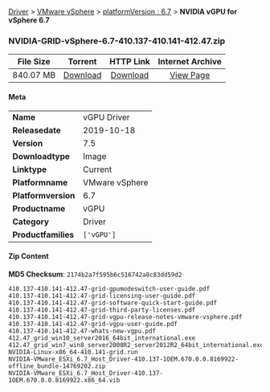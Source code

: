
[Driver](/README.md)  >  [VMware vSphere](/index/Driver/VMware_vSphere.md)  >  [platformVersion : 6.7](/index/Driver/VMware_vSphere/6.7.md)  >  **NVIDIA vGPU for vSphere 6.7**


### NVIDIA-GRID-vSphere-6.7-410.137-410.141-412.47.zip

| **File Size** | **Torrent**  | **HTTP Link** | **Internet Archive** |
|:-------------:|:------------:|:-------------:|:--------------------:|
| 840.07 MB |  [Download](https://archive.org/download/nvgpu_NVIDIA-GRID-vSphere-6.7-410.137-410.141-412.47.zip_a8l41ceu/nvgpu_NVIDIA-GRID-vSphere-6.7-410.137-410.141-412.47.zip_a8l41ceu_archive.torrent)       | [Download](https://archive.org/compress/nvgpu_NVIDIA-GRID-vSphere-6.7-410.137-410.141-412.47.zip_a8l41ceu) | [View Page](https://archive.org/details/nvgpu_NVIDIA-GRID-vSphere-6.7-410.137-410.141-412.47.zip_a8l41ceu)       |

#### Meta

<table>
<tr><td><strong>Name</strong></td><td>vGPU Driver</td></tr>
<tr><td><strong>Releasedate</strong></td><td>2019-10-18</td></tr>
<tr><td><strong>Version</strong></td><td>7.5</td></tr>
<tr><td><strong>Downloadtype</strong></td><td>Image</td></tr>
<tr><td><strong>Linktype</strong></td><td>Current</td></tr>
<tr><td><strong>Platformname</strong></td><td>VMware vSphere</td></tr>
<tr><td><strong>Platformversion</strong></td><td>6.7</td></tr>
<tr><td><strong>Productname</strong></td><td>vGPU</td></tr>
<tr><td><strong>Category</strong></td><td>Driver</td></tr>
<tr><td><strong>Productfamilies</strong></td><td><code>['vGPU']</code></td></tr>
</table>

#### Zip Content

**MD5 Checksum**: `2174b2a7f595b6c516742a8c83dd59d2`

```text
410.137-410.141-412.47-grid-gpumodeswitch-user-guide.pdf
410.137-410.141-412.47-grid-licensing-user-guide.pdf
410.137-410.141-412.47-grid-software-quick-start-guide.pdf
410.137-410.141-412.47-grid-third-party-licenses.pdf
410.137-410.141-412.47-grid-vgpu-release-notes-vmware-vsphere.pdf
410.137-410.141-412.47-grid-vgpu-user-guide.pdf
410.137-410.141-412.47-whats-new-vgpu.pdf
412.47_grid_win10_server2016_64bit_international.exe
412.47_grid_win7_win8_server2008R2_server2012R2_64bit_international.exe
NVIDIA-Linux-x86_64-410.141-grid.run
NVIDIA-VMware_ESXi_6.7_Host_Driver-410.137-1OEM.670.0.0.8169922-offline_bundle-14769202.zip
NVIDIA-VMware_ESXi_6.7_Host_Driver-410.137-1OEM.670.0.0.8169922.x86_64.vib
```
